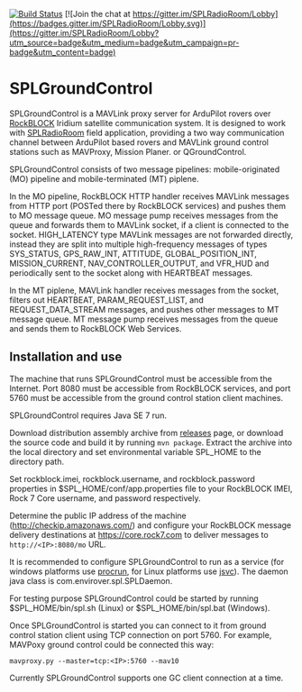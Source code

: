 [![Build Status](https://travis-ci.org/envirover/SPLGroundControl.svg?branch=master)](https://travis-ci.org/envirover/SPLGroundControl)
[![Join the chat at https://gitter.im/SPLRadioRoom/Lobby](https://badges.gitter.im/SPLRadioRoom/Lobby.svg)](https://gitter.im/SPLRadioRoom/Lobby?utm_source=badge&utm_medium=badge&utm_campaign=pr-badge&utm_content=badge)

# SPLGroundControl

SPLGroundControl is a MAVLink proxy server for ArduPilot rovers over [RockBLOCK](http://www.rock7mobile.com/products-rockblock) Iridium satellite communication system. It is designed to work with [SPLRadioRoom](https://github.com/envirover/SPLRadioRoom) field application, providing a two way communication channel between ArduPilot based rovers and MAVLink ground control stations such as MAVProxy, Mission Planer. or QGroundControl.

SPLGroundControl consists of two message pipelines: mobile-originated (MO) pipeline and mobile-terminated (MT) piplene. 

In the MO pipeline, RockBLOCK HTTP handler receives MAVLink messages from HTTP port (POSTed there by RockBLOCK services) and pushes them to MO message queue. MO message pump receives messages from the queue and forwards them to MAVLink socket, if a client is connected to the socket. HIGH\_LATENCY type MAVLink messages are not forwarded directly, instead they are split into multiple high-frequency messages of types SYS\_STATUS, GPS\_RAW\_INT, ATTITUDE, GLOBAL\_POSITION\_INT, MISSION\_CURRENT, NAV\_CONTROLLER\_OUTPUT, and VFR\_HUD and periodically sent to the socket along with HEARTBEAT messages.

In the MT piplene, MAVLink handler receives messages from the socket, filters out HEARTBEAT, PARAM\_REQUEST\_LIST, and REQUEST\_DATA\_STREAM messages, and pushes other messages to MT message queue. MT message pump receives messages from the queue and sends them to RockBLOCK Web Services.

## Installation and use

The machine that runs SPLGroundControl must be accessible from the Internet. Port 8080 must be accessible from RockBLOCK services, and port 5760 must be accessible from the ground control station client machines.

SPLGroundControl requires Java SE 7 run.

Download distribution assembly archive from [releases](https://github.com/envirover/SPLGroundControl/releases) page, or download the source code and build it by running ``mvn package``. Extract the archive into the local directory and set environmental variable SPL_HOME to the directory path.

Set rockblock.imei, rockblock.username, and rockblock.password properties in $SPL_HOME/conf/app.properties file to your RockBLOCK IMEI, Rock 7 Core username, and password respectively.

Determine the public IP address of the machine (http://checkip.amazonaws.com/) and configure your RockBLOCK message delivery destinations at https://core.rock7.com to deliver messages to `http://<IP>:8080/mo` URL.

It is recommended to configure SPLGroundControl to run as a service (for windows platforms use [procrun](https://commons.apache.org/proper/commons-daemon/procrun.html), for Linux platforms use [jsvc](https://commons.apache.org/proper/commons-daemon/jsvc.html)). The daemon java class is com.envirover.spl.SPLDaemon.

For testing purpose SPLGroundControl could be started by running $SPL_HOME/bin/spl.sh (Linux) or $SPL_HOME/bin/spl.bat (Windows).

Once SPLGroundControl is started you can connect to it from ground control station client using TCP connection on port 5760. For example, MAVPoxy ground control could be connected this way: 

``mavproxy.py --master=tcp:<IP>:5760 --mav10``

Currently SPLGroundControl supports one GC client connection at a time.




